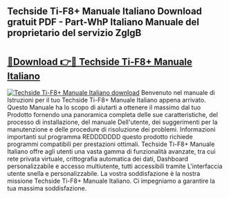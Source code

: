 ## Techside Ti-F8+ Manuale Italiano Download gratuit PDF - Part-WhP Italiano Manuale del proprietario del servizio ZglgB

# <h2><a href="http://dfaa8dm.blite.top/?on=Techside+Ti-F8%2b+Manuale+Italiano">🔗Download 👉🔴 Techside Ti-F8+ Manuale Italiano</a></h2>

[![Techside Ti-F8+ Manuale Italiano download](https://i.imgur.com/lujVjoI.png)](http://dfaa8dm.blite.top/?on=Techside+Ti-F8%2b+Manuale+Italiano)
Benvenuto nel manuale di Istruzioni per il tuo Techside Ti-F8+ Manuale Italiano appena arrivato. Questo Manuale ha lo scopo di aiutarti a ottenere il massimo dal tuo Prodotto fornendo una panoramica completa delle sue caratteristiche, del processo di installazione, del manuale Dell'utente, dei suggerimenti per la manutenzione e delle procedure di risoluzione dei problemi. Informazioni importanti sul programma REDDDDDDD questo prodotto richiede programmi compatibili per prestazioni ottimali. Techside Ti-F8+ Manuale Italiano offre agli utenti una vasta gamma di funzionalità avanzate, tra cui rete privata virtuale, crittografia automatica dei dati, Dashboard personalizzabile e accesso multiutente, tutti accessibili tramite L'interfaccia utente snella e personalizzabile. La vostra soddisfazione è la nostra missione Techside Ti-F8+ Manuale Italiano. Ci impegniamo a garantire la tua massima soddisfazione.

